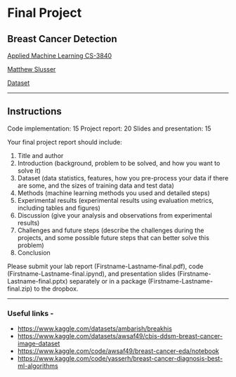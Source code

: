 # Final Project

## Breast Cancer Detection

[Applied Machine Learning CS-3840](https://pilot.wright.edu/d2l/lms/dropbox/user/folder_submit_files.d2l?ou=624767&db=358827)

[Matthew Slusser](https://github.com/Sluss12/Applied-Machine-Learning-CS3840-01/tree/master/final-project)

[Dataset](https://www.kaggle.com/datasets/uciml/breast-cancer-wisconsin-data)

---

## Instructions

Code implementation: 15
Project report: 20
Slides and presentation: 15

Your final project report should include:

1. Title and author
2. Introduction (background, problem to be solved, and how you want to solve it)
3. Dataset (data statistics, features, how you pre-process your data if there are some, and the sizes of training data and test data)
4. Methods (machine learning methods you used and detailed steps)
5. Experimental results (experimental results using evaluation metrics, including tables and figures)
6. Discussion (give your analysis and observations from experimental results)
7. Challenges and future steps (describe the challenges during the projects, and some possible future steps that can better solve this problem)
8. Conclusion

Please submit your lab report (Firstname-Lastname-final.pdf), code (Firstname-Lastname-final.ipynd), and presentation slides (Firstname-Lastname-final.pptx) separately or in a package (Firstname-Lastname-final.zip) to the dropbox.

---

### Useful links -

- <https://www.kaggle.com/datasets/ambarish/breakhis>
- <https://www.kaggle.com/datasets/awsaf49/cbis-ddsm-breast-cancer-image-dataset>
- <https://www.kaggle.com/code/awsaf49/breast-cancer-eda/notebook>
- <https://www.kaggle.com/code/yasserh/breast-cancer-diagnosis-best-ml-algorithms>
